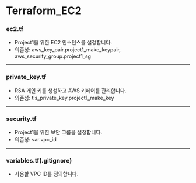 # Terraform_EC2


### ec2.tf
- Project1을 위한 EC2 인스턴스를 설정합니다.  
- 의존성: aws_key_pair.project1_make_keypair, aws_security_group.project1_sg

---------

### private_key.tf
- RSA 개인 키를 생성하고 AWS 키페어를 관리합니다.  
- 의존성: tls_private_key.project1_make_key

--------


### security.tf
- Project1을 위한 보안 그룹을 설정합니다.  
- 의존성: var.vpc_id



-----


### variables.tf(.gitignore)
- 사용할 VPC ID를 정의합니다.

